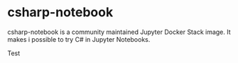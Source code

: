 # csharp-notebook

csharp-notebook is a community maintained Jupyter Docker Stack image. It makes i possible to try C# in Jupyter Notebooks.

Test